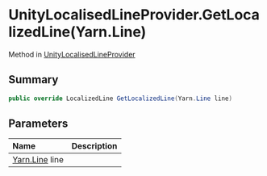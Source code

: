 # UnityLocalisedLineProvider.GetLocalizedLine(Yarn.Line)

Method in [UnityLocalisedLineProvider](/api/csharp/yarn.unity.unitylocalization.unitylocalisedlineprovider.md)

## Summary



```csharp
public override LocalizedLine GetLocalizedLine(Yarn.Line line)
```

## Parameters

|Name|Description|
|:---|:---|
|[Yarn.Line](/api/csharp/yarn.line.md) line||

